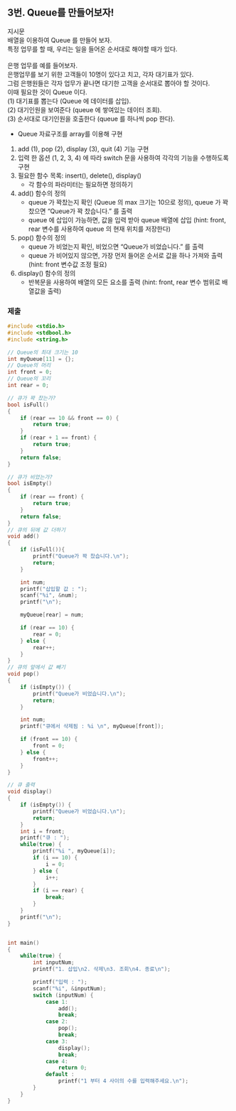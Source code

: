 ## 3번. Queue를 만들어보자!
지시문<br>
배열을 이용하여 Queue 를 만들어 보자.<br>
특정 업무를 할 때, 우리는 일을 들어온 순서대로 해야할 때가 있다.<br><br>
은행 업무를 예를 들어보자.<br>
은행업무를 보기 위한 고객들이 10명이 있다고 치고, 각자 대기표가 있다.<br>
그럼 은행원들은 각자 업무가 끝나면 대기한 고객을 순서대로 뽑아야 할 것이다.<br>
이때 필요한 것이 Queue 이다.<br>
(1) 대기표를 뽑는다 (Queue 에 데이터를 삽입).<br>
(2) 대기인원을 보여준다 (queue 에 쌓여있는 데이터 조회).<br>
(3) 순서대로 대기인원을 호출한다 (queue 를 하나씩 pop 한다).


- Queue 자료구조를 array를 이용해 구현
1. add (1), pop (2), display (3), quit (4) 기능 구현<br>
2. 입력 한 옵션 (1, 2, 3, 4) 에 따라 switch 문을 사용하여 각각의 기능을 수행하도록 구현<br>
3. 필요한 함수 목록: insert(), delete(), display()<br>
    - 각 함수의 파라미터는 필요하면 정의하기<br>
4. add() 함수의 정의<br>
    - queue 가 꽉찼는지 확인 (Queue 의 max 크기는 10으로 정의), queue 가 꽉찼으면 “Queue가 꽉 찼습니다.” 를 출력<br>
    - queue 에 삽입이 가능하면, 값을 입력 받아 queue 배열에 삽입 (hint: front, rear 변수를 사용하여 queue 의 현재 위치를 저장한다)<br>
5. pop() 함수의 정의<br>
    - queue 가 비었는지 확인, 비었으면 “Queue가 비었습니다.” 를 출력<br>
    - queue 가 비어있지 않으면, 가장 먼저 들어온 순서로 값을 하나 가져와 출력 (hint: front 변수값 조정 필요)<br>
6. display() 함수의 정의<br>
    - 반복문을 사용하여 배열의 모든 요소를 출력 (hint: front, rear 변수 범위로 배열값을 출력)<br>


### 제출
```C
#include <stdio.h>
#include <stdbool.h>
#include <string.h>

// Queue의 최대 크기는 10
int myQueue[11] = {};
// Queue의 머리
int front = 0;
// Queue의 꼬리
int rear = 0;

// 큐가 꽉 찼는가?
bool isFull()
{
    if (rear == 10 && front == 0) {
        return true;
    }
	if (rear + 1 == front) {
		return true;
	}
	return false;
}

// 큐가 비었는가?
bool isEmpty()
{
	if (rear == front) {
		return true;
	}
	return false;
}
// 큐의 뒤에 값 더하기
void add()
{
	if (isFull()){
		printf("Queue가 꽉 찼습니다.\n");
		return;
	}

	int num;
    printf("삽입할 값 : ");
	scanf("%i", &num);
	printf("\n");

    myQueue[rear] = num;

	if (rear == 10) {
		rear = 0;
	} else {
		rear++;
	}
}
// 큐의 앞에서 값 빼기
void pop()
{
	if (isEmpty()) {
		printf("Queue가 비었습니다.\n");
		return;
	}

	int num;
	printf("큐에서 삭제됨 : %i \n", myQueue[front]);

	if (front == 10) {
		front = 0;
	} else {
		front++;
	}
}

// 큐 출력
void display()
{
	if (isEmpty()) {
		printf("Queue가 비었습니다.\n");
		return;
	}
	int i = front;
	printf("큐 : ");
	while(true) {
		printf("%i ", myQueue[i]);
		if (i == 10) {
			i = 0;
		} else {
			i++;
		}
		if (i == rear) {
			break;
		}
	}
	printf("\n");
}


int main()
{
	while(true) {
		int inputNum;
		printf("1. 삽입\n2. 삭제\n3. 조회\n4. 종료\n");

        printf("입력 : ");
		scanf("%i", &inputNum);
		switch (inputNum) {
			case 1:
				add();
				break;
			case 2:
				pop();
				break;
			case 3:
				display();
				break;
			case 4:
				return 0;
			default :
				printf("1 부터 4 사이의 수를 입력해주세요.\n");
		}
	}
}
```

